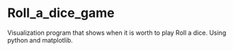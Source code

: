 # Roll_a_dice_game
Visualization program that shows when it is worth to play Roll a dice. Using python and matplotlib.
